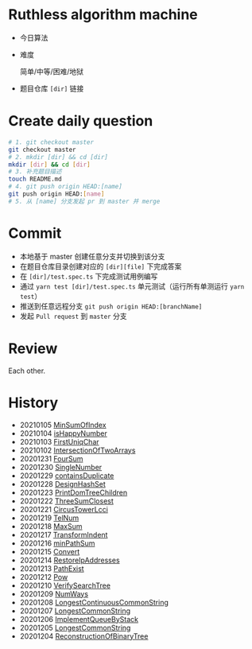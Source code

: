 # Ruthless algorithm machine

- 今日算法

- 难度

  简单/中等/困难/地狱

- 题目仓库 `[dir]` 链接

# Create daily question

```bash
# 1. git checkout master
git checkout master
# 2. mkdir [dir] && cd [dir]
mkdir [dir] && cd [dir]
# 3. 补充题目描述
touch README.md
# 4. git push origin HEAD:[name]
git push origin HEAD:[name]
# 5. 从 [name] 分支发起 pr 到 master 并 merge
```

# Commit

- 本地基于 master 创建任意分支并切换到该分支
- 在题目仓库目录创建对应的 `[dir][file]` 下完成答案
- 在 `[dir]/test.spec.ts` 下完成测试用例编写
- 通过 `yarn test [dir]/test.spec.ts` 单元测试（运行所有单测运行 `yarn test`）
- 推送到任意远程分支 `git push origin HEAD:[branchName]`
- 发起 `Pull request` 到 `master` 分支

# Review

Each other.

# History


- 20210105 [MinSumOfIndex](https://github.com/Unit7419/LeetCode/tree/master/MinSumOfIndex)
- 20210104 [isHappyNumber](https://github.com/Unit7419/LeetCode/tree/master/isHappyNumber)
- 20210103 [FirstUniqChar](https://github.com/Unit7419/LeetCode/tree/master/FirstUniqChar)
- 20210102 [IntersectionOfTwoArrays](https://github.com/Unit7419/LeetCode/tree/master/IntersectionOfTwoArrays)
- 20201231 [FourSum](https://github.com/Unit7419/LeetCode/tree/master/FourSum)
- 20201230 [SingleNumber](https://github.com/Unit7419/LeetCode/tree/master/SingleNumber)
- 20201229 [containsDuplicate](https://github.com/Unit7419/LeetCode/tree/master/containsDuplicate)
- 20201228 [DesignHashSet](https://github.com/Unit7419/LeetCode/tree/master/DesignHashSet)
- 20201223 [PrintDomTreeChildren](https://github.com/Unit7419/LeetCode/tree/master/PrintDomTreeChildren)
- 20201222 [ThreeSumClosest](https://github.com/Unit7419/LeetCode/tree/master/ThreeSumClosest)
- 20201221 [CircusTowerLcci](https://github.com/Unit7419/LeetCode/tree/master/CircusTowerLcci)
- 20201219 [TelNum](https://github.com/Unit7419/LeetCode/tree/master/telNum)
- 20201218 [MaxSum](https://github.com/Unit7419/LeetCode/tree/master/maxSum)
- 20201217 [TransformIndent](https://github.com/Unit7419/LeetCode/tree/master/TransformIndent)
- 20201216 [minPathSum](https://github.com/Unit7419/LeetCode/tree/master/minPathSum)
- 20201215 [Convert](https://github.com/Unit7419/LeetCode/tree/master/Convert)
- 20201214 [RestoreIpAddresses](https://github.com/Unit7419/LeetCode/tree/master/RestoreIpAddresses)
- 20201213 [PathExist](https://github.com/Unit7419/LeetCode/tree/master/pathExist)
- 20201212 [Pow](https://github.com/Unit7419/LeetCode/tree/master/pow)
- 20201210 [VerifySearchTree](https://github.com/Unit7419/LeetCode/tree/master/verifySearchTree)
- 20201209 [NumWays](https://github.com/Unit7419/LeetCode/tree/master/numWays)
- 20201208 [LongestContinuousCommonString](https://github.com/Unit7419/LeetCode/tree/master/LongestContinuousCommonString)
- 20201207 [LongestCommonString](https://github.com/Unit7419/LeetCode/tree/master/LongestCommonString)
- 20201206 [ImplementQueueByStack](https://github.com/Unit7419/LeetCode/tree/master/ImplementQueueByStack)
- 20201205 [LongestCommonString](https://github.com/Unit7419/LeetCode/tree/master/LongestCommonString)
- 20201204 [ReconstructionOfBinaryTree](https://github.com/Unit7419/LeetCode/tree/master/ReconstructionOfBinaryTree)
